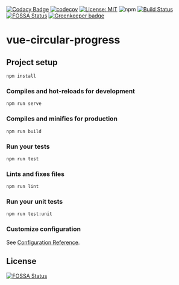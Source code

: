 [![Codacy Badge](https://api.codacy.com/project/badge/Grade/9d5901431eb1423192c2ace8bd5064d3)](https://app.codacy.com/app/dreambo8563/vue-circular-progress?utm_source=github.com&utm_medium=referral&utm_content=dreambo8563/vue-circular-progress&utm_campaign=Badge_Grade_Dashboard)
[![codecov](https://codecov.io/gh/dreambo8563/vue-circular-progress/branch/master/graph/badge.svg)](https://codecov.io/gh/dreambo8563/vue-circular-progress)
[![License: MIT](https://img.shields.io/badge/License-MIT-yellow.svg)](https://opensource.org/licenses/MIT)
![npm](https://img.shields.io/npm/dt/vue-circular-progress.svg?style=flat)
[![Build Status](https://travis-ci.com/dreambo8563/vue-circular-progress.svg?branch=master)](https://travis-ci.com/dreambo8563/vue-circular-progress)
[![FOSSA Status](https://app.fossa.io/api/projects/git%2Bgithub.com%2Fdreambo8563%2Fvue-circular-progress.svg?type=shield)](https://app.fossa.io/projects/git%2Bgithub.com%2Fdreambo8563%2Fvue-circular-progress?ref=badge_shield)
[![Greenkeeper badge](https://badges.greenkeeper.io/dreambo8563/vue-circular-progress.svg)](https://greenkeeper.io/)


# vue-circular-progress

## Project setup

```
npm install
```

### Compiles and hot-reloads for development

```
npm run serve
```

### Compiles and minifies for production

```
npm run build
```

### Run your tests

```
npm run test
```

### Lints and fixes files

```
npm run lint
```

### Run your unit tests

```
npm run test:unit
```

### Customize configuration

See [Configuration Reference](https://cli.vuejs.org/config/).


## License
[![FOSSA Status](https://app.fossa.io/api/projects/git%2Bgithub.com%2Fdreambo8563%2Fvue-circular-progress.svg?type=large)](https://app.fossa.io/projects/git%2Bgithub.com%2Fdreambo8563%2Fvue-circular-progress?ref=badge_large)